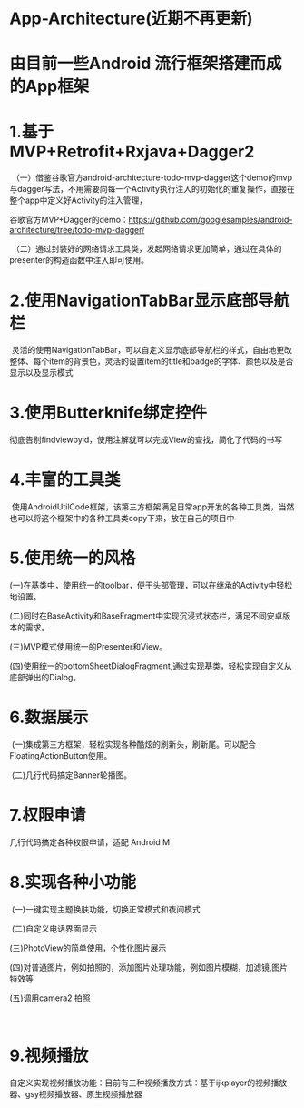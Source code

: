 # App-Architecture(近期不再更新)
# 由目前一些Android 流行框架搭建而成的App框架

# 1.基于MVP+Retrofit+Rxjava+Dagger2
  （一）借鉴谷歌官方android-architecture-todo-mvp-dagger这个demo的mvp与dagger写法，不用需要向每一个Activity执行注入的初始化的重复操作，直接在整个app中定义好Activity的注入管理，
  
  谷歌官方MVP+Dagger的demo：https://github.com/googlesamples/android-architecture/tree/todo-mvp-dagger/
  
  （二）通过封装好的网络请求工具类，发起网络请求更加简单，通过在具体的presenter的构造函数中注入即可使用。

# 2.使用NavigationTabBar显示底部导航栏
  灵活的使用NavigationTabBar，可以自定义显示底部导航栏的样式，自由地更改整体、每个item的背景色，灵活的设置item的title和badge的字体、颜色以及是否显示以及显示模式

# 3.使用Butterknife绑定控件
  彻底告别findviewbyid，使用注解就可以完成View的查找，简化了代码的书写
 
# 4.丰富的工具类
  使用AndroidUtilCode框架，该第三方框架满足日常app开发的各种工具类，当然也可以将这个框架中的各种工具类copy下来，放在自己的项目中
  
# 5.使用统一的风格
  (一)在基类中，使用统一的toolbar，便于头部管理，可以在继承的Activity中轻松地设置。
  
  (二)同时在BaseActivity和BaseFragment中实现沉浸式状态栏，满足不同安卓版本的需求。
  
  (三)MVP模式使用统一的Presenter和View。
  
  (四)使用统一的bottomSheetDialogFragment,通过实现基类，轻松实现自定义从底部弹出的Dialog。
  
# 6.数据展示
  (一)集成第三方框架，轻松实现各种酷炫的刷新头，刷新尾。可以配合FloatingActionButton使用。
  
  (二)几行代码搞定Banner轮播图。
  
# 7.权限申请
  几行代码搞定各种权限申请，适配 Android M
  
# 8.实现各种小功能
  (一)一键实现主题换肤功能，切换正常模式和夜间模式
  
  (二)自定义电话界面显示
  
  (三)PhotoView的简单使用，个性化图片展示
  
  (四)对普通图片，例如拍照的，添加图片处理功能，例如图片模糊，加滤镜,图片特效等
  
  (五)调用camera2 拍照

  
# 9.视频播放
  自定义实现视频播放功能：目前有三种视频播放方式：基于ijkplayer的视频播放器、gsy视频播放器、原生视频播放器
